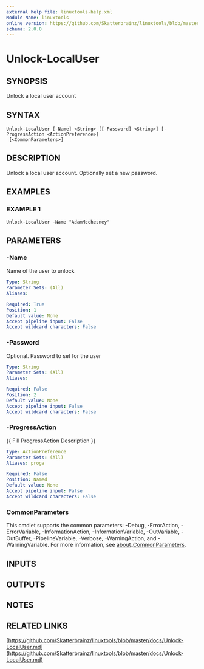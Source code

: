 ```yaml
---
external help file: linuxtools-help.xml
Module Name: linuxtools
online version: https://github.com/Skatterbrainz/linuxtools/blob/master/docs/Unlock-LocalUser.md
schema: 2.0.0
---
```


# Unlock-LocalUser

## SYNOPSIS
Unlock a local user account

## SYNTAX

```
Unlock-LocalUser [-Name] <String> [[-Password] <String>] [-ProgressAction <ActionPreference>]
 [<CommonParameters>]
```

## DESCRIPTION
Unlock a local user account.
Optionally set a new password.

## EXAMPLES

### EXAMPLE 1
```
Unlock-LocalUser -Name "AdamMcchesney"
```

## PARAMETERS

### -Name
Name of the user to unlock

```yaml
Type: String
Parameter Sets: (All)
Aliases:

Required: True
Position: 1
Default value: None
Accept pipeline input: False
Accept wildcard characters: False
```

### -Password
Optional.
Password to set for the user

```yaml
Type: String
Parameter Sets: (All)
Aliases:

Required: False
Position: 2
Default value: None
Accept pipeline input: False
Accept wildcard characters: False
```

### -ProgressAction
{{ Fill ProgressAction Description }}

```yaml
Type: ActionPreference
Parameter Sets: (All)
Aliases: proga

Required: False
Position: Named
Default value: None
Accept pipeline input: False
Accept wildcard characters: False
```

### CommonParameters
This cmdlet supports the common parameters: -Debug, -ErrorAction, -ErrorVariable, -InformationAction, -InformationVariable, -OutVariable, -OutBuffer, -PipelineVariable, -Verbose, -WarningAction, and -WarningVariable. For more information, see [about_CommonParameters](http://go.microsoft.com/fwlink/?LinkID=113216).

## INPUTS

## OUTPUTS

## NOTES

## RELATED LINKS

[https://github.com/Skatterbrainz/linuxtools/blob/master/docs/Unlock-LocalUser.md](https://github.com/Skatterbrainz/linuxtools/blob/master/docs/Unlock-LocalUser.md)

